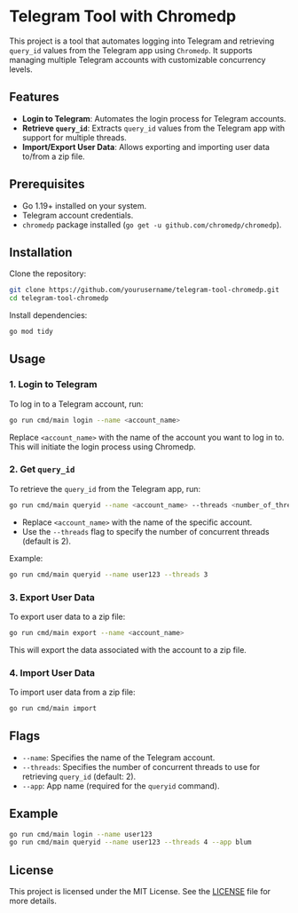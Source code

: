 
# Telegram Tool with Chromedp

This project is a tool that automates logging into Telegram and retrieving `query_id` values from the Telegram app using `Chromedp`. It supports managing multiple Telegram accounts with customizable concurrency levels.

## Features

- **Login to Telegram**: Automates the login process for Telegram accounts.
- **Retrieve `query_id`**: Extracts `query_id` values from the Telegram app with support for multiple threads.
- **Import/Export User Data**: Allows exporting and importing user data to/from a zip file.

## Prerequisites

- Go 1.19+ installed on your system.
- Telegram account credentials.
- `chromedp` package installed (`go get -u github.com/chromedp/chromedp`).

## Installation

Clone the repository:

```bash
git clone https://github.com/yourusername/telegram-tool-chromedp.git
cd telegram-tool-chromedp
```

Install dependencies:

```bash
go mod tidy
```

## Usage

### 1. Login to Telegram

To log in to a Telegram account, run:

```bash
go run cmd/main login --name <account_name>
```

Replace `<account_name>` with the name of the account you want to log in to. This will initiate the login process using Chromedp.

### 2. Get `query_id`

To retrieve the `query_id` from the Telegram app, run:

```bash
go run cmd/main queryid --name <account_name> --threads <number_of_threads>
```

- Replace `<account_name>` with the name of the specific account.
- Use the `--threads` flag to specify the number of concurrent threads (default is 2).

Example:

```bash
go run cmd/main queryid --name user123 --threads 3
```

### 3. Export User Data

To export user data to a zip file:

```bash
go run cmd/main export --name <account_name>
```

This will export the data associated with the account to a zip file.

### 4. Import User Data

To import user data from a zip file:

```bash
go run cmd/main import
```

## Flags

- `--name`: Specifies the name of the Telegram account.
- `--threads`: Specifies the number of concurrent threads to use for retrieving `query_id` (default: 2).
- `--app`: App name (required for the `queryid` command).

## Example

```bash
go run cmd/main login --name user123
go run cmd/main queryid --name user123 --threads 4 --app blum
```

## License

This project is licensed under the MIT License. See the [LICENSE](LICENSE) file for more details.
